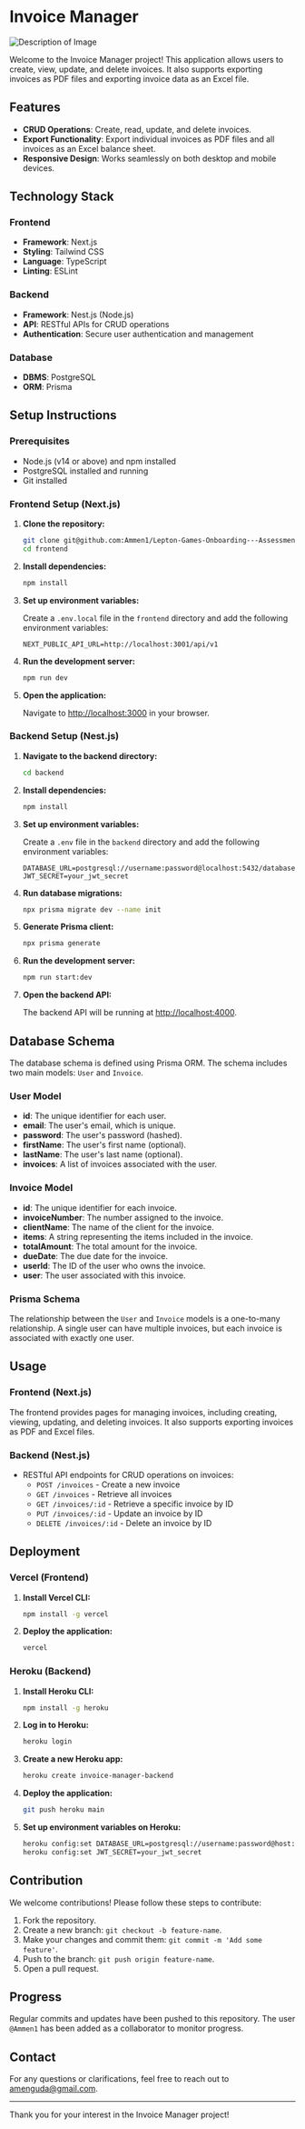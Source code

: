 # Invoice Manager

![Description of Image](logo.webp)

Welcome to the Invoice Manager project! This application allows users to create, view, update, and delete invoices. It also supports exporting invoices as PDF files and exporting invoice data as an Excel file.

## Features

- **CRUD Operations**: Create, read, update, and delete invoices.
- **Export Functionality**: Export individual invoices as PDF files and all invoices as an Excel balance sheet.
- **Responsive Design**: Works seamlessly on both desktop and mobile devices.

## Technology Stack

### Frontend

- **Framework**: Next.js
- **Styling**: Tailwind CSS
- **Language**: TypeScript
- **Linting**: ESLint

### Backend

- **Framework**: Nest.js (Node.js)
- **API**: RESTful APIs for CRUD operations
- **Authentication**: Secure user authentication and management

### Database

- **DBMS**: PostgreSQL
- **ORM**: Prisma

## Setup Instructions

### Prerequisites

- Node.js (v14 or above) and npm installed
- PostgreSQL installed and running
- Git installed

### Frontend Setup (Next.js)

1. **Clone the repository:**

   ```bash
   git clone git@github.com:Ammen1/Lepton-Games-Onboarding---Assessment.git
   cd frontend
   ```

2. **Install dependencies:**

   ```bash
   npm install
   ```

3. **Set up environment variables:**

   Create a `.env.local` file in the `frontend` directory and add the following environment variables:

   ```env
   NEXT_PUBLIC_API_URL=http://localhost:3001/api/v1
   ```

4. **Run the development server:**

   ```bash
   npm run dev
   ```

5. **Open the application:**

   Navigate to [http://localhost:3000](http://localhost:3000) in your browser.

### Backend Setup (Nest.js)

1. **Navigate to the backend directory:**

   ```bash
   cd backend
   ```

2. **Install dependencies:**

   ```bash
   npm install
   ```

3. **Set up environment variables:**

   Create a `.env` file in the `backend` directory and add the following environment variables:

   ```env
   DATABASE_URL=postgresql://username:password@localhost:5432/database
   JWT_SECRET=your_jwt_secret
   ```

4. **Run database migrations:**

   ```bash
   npx prisma migrate dev --name init
   ```

5. **Generate Prisma client:**

   ```bash
   npx prisma generate
   ```

6. **Run the development server:**

   ```bash
   npm run start:dev
   ```

7. **Open the backend API:**

   The backend API will be running at [http://localhost:4000](http://localhost:4000).

## Database Schema

The database schema is defined using Prisma ORM. The schema includes two main models: `User` and `Invoice`.

### User Model

- **id**: The unique identifier for each user.
- **email**: The user's email, which is unique.
- **password**: The user's password (hashed).
- **firstName**: The user's first name (optional).
- **lastName**: The user's last name (optional).
- **invoices**: A list of invoices associated with the user.

### Invoice Model

- **id**: The unique identifier for each invoice.
- **invoiceNumber**: The number assigned to the invoice.
- **clientName**: The name of the client for the invoice.
- **items**: A string representing the items included in the invoice.
- **totalAmount**: The total amount for the invoice.
- **dueDate**: The due date for the invoice.
- **userId**: The ID of the user who owns the invoice.
- **user**: The user associated with this invoice.

### Prisma Schema

The relationship between the `User` and `Invoice` models is a one-to-many relationship. A single user can have multiple invoices, but each invoice is associated with exactly one user.

## Usage

### Frontend (Next.js)

The frontend provides pages for managing invoices, including creating, viewing, updating, and deleting invoices. It also supports exporting invoices as PDF and Excel files.

### Backend (Nest.js)

- RESTful API endpoints for CRUD operations on invoices:
  - `POST /invoices` - Create a new invoice
  - `GET /invoices` - Retrieve all invoices
  - `GET /invoices/:id` - Retrieve a specific invoice by ID
  - `PUT /invoices/:id` - Update an invoice by ID
  - `DELETE /invoices/:id` - Delete an invoice by ID

## Deployment

### Vercel (Frontend)

1. **Install Vercel CLI:**

   ```bash
   npm install -g vercel
   ```

2. **Deploy the application:**

   ```bash
   vercel
   ```

### Heroku (Backend)

1. **Install Heroku CLI:**

   ```bash
   npm install -g heroku
   ```

2. **Log in to Heroku:**

   ```bash
   heroku login
   ```

3. **Create a new Heroku app:**

   ```bash
   heroku create invoice-manager-backend
   ```

4. **Deploy the application:**

   ```bash
   git push heroku main
   ```

5. **Set up environment variables on Heroku:**

   ```bash
   heroku config:set DATABASE_URL=postgresql://username:password@host:port/database
   heroku config:set JWT_SECRET=your_jwt_secret
   ```

## Contribution

We welcome contributions! Please follow these steps to contribute:

1. Fork the repository.
2. Create a new branch: `git checkout -b feature-name`.
3. Make your changes and commit them: `git commit -m 'Add some feature'`.
4. Push to the branch: `git push origin feature-name`.
5. Open a pull request.

## Progress

Regular commits and updates have been pushed to this repository. The user `@Ammen1` has been added as a collaborator to monitor progress.

## Contact

For any questions or clarifications, feel free to reach out to [amenguda@gmail.com](mailto:amenguda@gmail.com).

---

Thank you for your interest in the Invoice Manager project!

```
